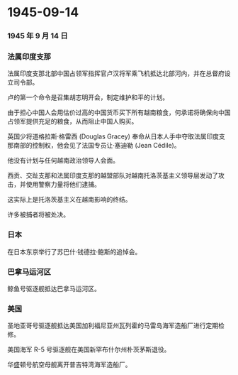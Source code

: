 # 1945-09-14

### 1945 年 9 月 14 日

### 法属印度支那

法属印度支那北部中国占领军指挥官卢汉将军乘飞机抵达北部河内，并在总督府设立司令部。

卢的第一个命令是召集胡志明开会，制定维护和平的计划。

由于担心中国人会用估价过高的中国货币买下所有越南粮食，何承诺将确保向中国占领军提供充足的粮食，从而阻止中国人购买。

英国少将道格拉斯·格雷西 (Douglas Gracey)
奉命从日本人手中夺取法属印度支那南部的控制权，他会见了法国专员让·塞迪勒
(Jean Cédile)。

他没有计划与任何越南政治领导人会面。

西贡、交趾支那和法属印度支那的越盟部队对越南托洛茨基主义领导层发动了攻击，并使用警察力量将他们逮捕。

这实际上是托洛茨基主义在越南影响的终结。

许多被捕者将被处决。

### 日本

在日本东京举行了苏巴什·钱德拉·鲍斯的追悼会。

### 巴拿马运河区

鲸鱼号驱逐舰抵达巴拿马运河区。

### 美国

圣地亚哥号驱逐舰抵达美国加利福尼亚州瓦列霍的马雷岛海军造船厂进行定期检修。

美国海军 R-5 号驱逐舰在美国新罕布什尔州朴茨茅斯退役。

华盛顿号航空母舰离开普吉特湾海军造船厂。